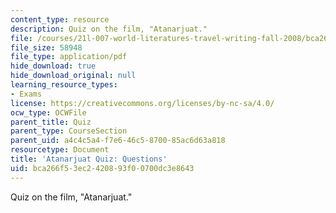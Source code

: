 ```yaml
---
content_type: resource
description: Quiz on the film, "Atanarjuat."
file: /courses/21l-007-world-literatures-travel-writing-fall-2008/bca266f53ec2420893f00700dc3e8643_quiz_questions.pdf
file_size: 58948
file_type: application/pdf
hide_download: true
hide_download_original: null
learning_resource_types:
- Exams
license: https://creativecommons.org/licenses/by-nc-sa/4.0/
ocw_type: OCWFile
parent_title: Quiz
parent_type: CourseSection
parent_uid: a4c4c5a4-f7e6-46c5-8700-85ac6d63a818
resourcetype: Document
title: 'Atanarjuat Quiz: Questions'
uid: bca266f5-3ec2-4208-93f0-0700dc3e8643
---
```

Quiz on the film, "Atanarjuat."